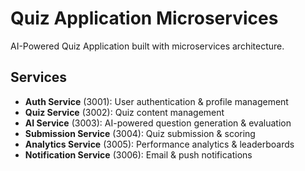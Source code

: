 # Quiz Application Microservices

AI-Powered Quiz Application built with microservices architecture.

## Services

- **Auth Service** (3001): User authentication & profile management
- **Quiz Service** (3002): Quiz content management
- **AI Service** (3003): AI-powered question generation & evaluation
- **Submission Service** (3004): Quiz submission & scoring
- **Analytics Service** (3005): Performance analytics & leaderboards
- **Notification Service** (3006): Email & push notifications
